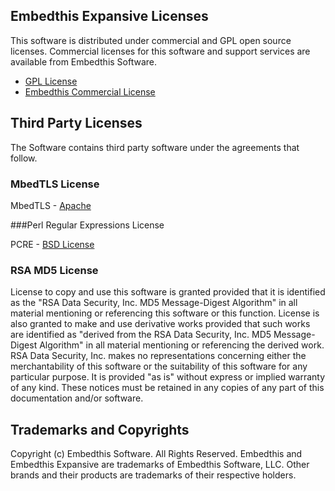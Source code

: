 ## Embedthis Expansive Licenses

This software is distributed under commercial and GPL open source licenses.
Commercial licenses for this software and support services are available
from Embedthis Software.

- [GPL License](http://www.gnu.org/licenses/gpl-2.0.html)
- [Embedthis Commercial License](https://www.embedthis.com/licensing/)

## Third Party Licenses

The Software contains third party software under the agreements that follow.

### MbedTLS License

MbedTLS - [Apache](http://www.apache.org/licenses/LICENSE-2.0)

###Perl Regular Expressions License

PCRE - [BSD License](http://opensource.org/licenses/BSD-2-Clause)

### RSA MD5 License

License to copy and use this software is granted provided that it is identified
as the "RSA Data Security, Inc. MD5 Message-Digest Algorithm" in all material
mentioning or referencing this software or this function. License is also
granted to make and use derivative works provided that such works are
identified as "derived from the RSA Data Security, Inc. MD5 Message-Digest
Algorithm" in all material mentioning or referencing the derived work. RSA Data
Security, Inc. makes no representations concerning either the merchantability
of this software or the suitability of this software for any particular
purpose. It is provided "as is" without express or implied warranty of any
kind. These notices must be retained in any copies of any part of this
documentation and/or software.

## Trademarks and Copyrights

Copyright (c) Embedthis Software. All Rights Reserved.
Embedthis and Embedthis Expansive are trademarks of Embedthis Software, LLC.
Other brands and their products are trademarks of their respective holders.
